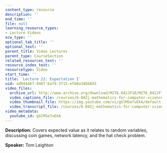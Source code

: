 ```yaml
---
content_type: resource
description: ''
end_time: ''
file: null
learning_resource_types:
- Lecture Videos
ocw_type: ''
optional_tab_title: ''
optional_text: ''
parent_title: Video Lectures
parent_type: CourseSection
related_resources_text: ''
resource_index_text: ''
resourcetype: Video
start_time: ''
title: 'Lecture 22: Expectation I'
uid: ad044d67-9407-6af9-3f15-efb8a34bb8d3
video_files:
  archive_url: http://www.archive.org/download/MIT6.042JF10/MIT6_042JF10_lec22_300k.mp4
  video_captions_file: /courses/6-042j-mathematics-for-computer-science-fall-2010/54dd026a90fe5b06976423b3b5b255bf_gGlMSe7uEkA.vtt
  video_thumbnail_file: https://img.youtube.com/vi/gGlMSe7uEkA/default.jpg
  video_transcript_file: /courses/6-042j-mathematics-for-computer-science-fall-2010/8d9320ea601c41975fb1e2cdc0c99c40_gGlMSe7uEkA.pdf
video_metadata:
  youtube_id: gGlMSe7uEkA
---
```


**Description:** Covers expected value as it relates to random variables, discussing coin games, network latency, and the hat check problem.

**Speaker:** Tom Leighton



